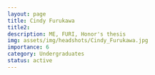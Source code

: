 ```yaml
---
layout: page
title: Cindy Furukawa
title2: 
description: ME, FURI, Honor's thesis 
img: assets/img/headshots/Cindy_Furukawa.jpg
importance: 6
category: Undergraduates
status: active
---
```




